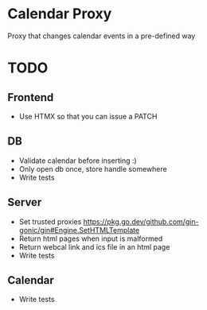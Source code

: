 # Calendar Proxy

Proxy that changes calendar events in a pre-defined way

# TODO

## Frontend

- Use HTMX so that you can issue a PATCH

## DB

- Validate calendar before inserting :)
- Only open db once, store handle somewhere
- Write tests

## Server

- Set trusted proxies https://pkg.go.dev/github.com/gin-gonic/gin#Engine.SetHTMLTemplate
- Return html pages when input is malformed
- Return webcal link and ics file in an html page
- Write tests

## Calendar

- Write tests
